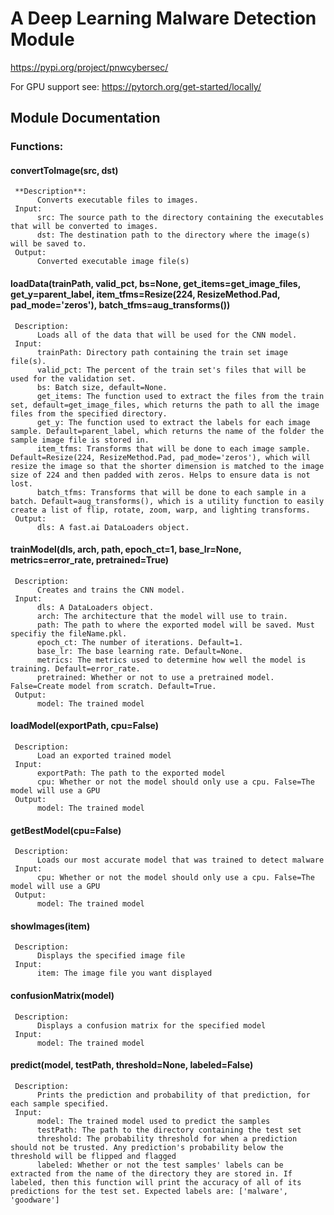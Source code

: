 # A Deep Learning Malware Detection Module
https://pypi.org/project/pnwcybersec/

For GPU support see: https://pytorch.org/get-started/locally/

## Module Documentation

### **Functions:**

#### **convertToImage(src, dst)**
     **Description**:
          Converts executable files to images.
     Input:
          src: The source path to the directory containing the executables that will be converted to images.
          dst: The destination path to the directory where the image(s) will be saved to.
     Output:
          Converted executable image file(s)						
#### **loadData(trainPath, valid_pct, bs=None, get_items=get_image_files, get_y=parent_label, item_tfms=Resize(224, ResizeMethod.Pad, pad_mode='zeros'), batch_tfms=aug_transforms())**
     Description:
          Loads all of the data that will be used for the CNN model.
     Input:
          trainPath: Directory path containing the train set image file(s).
          valid_pct: The percent of the train set's files that will be used for the validation set.
          bs: Batch size, default=None.
          get_items: The function used to extract the files from the train set, default=get_image_files, which returns the path to all the image files from the specified directory.
          get_y: The function used to extract the labels for each image sample. Default=parent_label, which returns the name of the folder the sample image file is stored in.
          item_tfms: Transforms that will be done to each image sample. Default=Resize(224, ResizeMethod.Pad, pad_mode='zeros'), which will resize the image so that the shorter dimension is matched to the image size of 224 and then padded with zeros. Helps to ensure data is not lost.
          batch_tfms: Transforms that will be done to each sample in a batch. Default=aug_transforms(), which is a utility function to easily create a list of flip, rotate, zoom, warp, and lighting transforms.
     Output:
          dls: A fast.ai DataLoaders object.		
#### **trainModel(dls, arch, path, epoch_ct=1, base_lr=None, metrics=error_rate, pretrained=True)**
     Description:
          Creates and trains the CNN model.
     Input:
          dls: A DataLoaders object.
          arch: The architecture that the model will use to train.
          path: The path to where the exported model will be saved. Must specifiy the fileName.pkl.
          epoch_ct: The number of iterations. Default=1.
          base_lr: The base learning rate. Default=None.
          metrics: The metrics used to determine how well the model is training. Default=error_rate.
          pretrained: Whether or not to use a pretrained model. False=Create model from scratch. Default=True.
     Output:
          model: The trained model		
#### **loadModel(exportPath, cpu=False)**
     Description:
          Load an exported trained model
     Input:
          exportPath: The path to the exported model
          cpu: Whether or not the model should only use a cpu. False=The model will use a GPU
     Output:
          model: The trained model		
#### **getBestModel(cpu=False)**
     Description: 
          Loads our most accurate model that was trained to detect malware
     Input:
          cpu: Whether or not the model should only use a cpu. False=The model will use a GPU
     Output:
          model: The trained model			
#### **showImages(item)**
     Description:
          Displays the specified image file
     Input:
          item: The image file you want displayed		
#### **confusionMatrix(model)**
     Description:
          Displays a confusion matrix for the specified model
     Input:
          model: The trained model		
#### **predict(model, testPath, threshold=None, labeled=False)**
     Description:
          Prints the prediction and probability of that prediction, for each sample specified. 
     Input:
          model: The trained model used to predict the samples
          testPath: The path to the directory containing the test set
          threshold: The probability threshold for when a prediction should not be trusted. Any prediction's probability below the threshold will be flipped and flagged
          labeled: Whether or not the test samples' labels can be extracted from the name of the directory they are stored in. If labeled, then this function will print the accuracy of all of its predictions for the test set. Expected labels are: ['malware', 'goodware']
